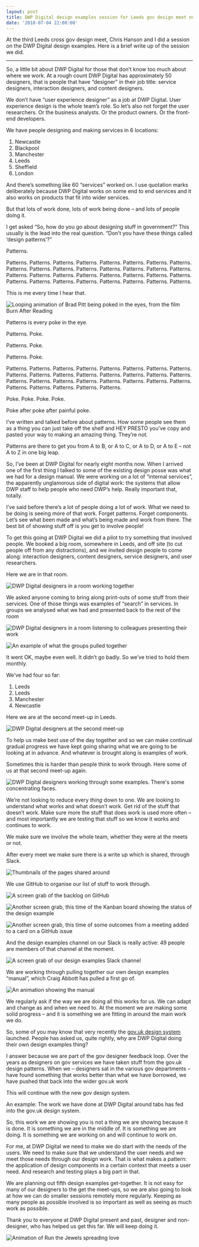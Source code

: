 ```yaml
---
layout: post
title: DWP Digital design examples session for Leeds gov design meet number 3
date: '2018-07-04 22:00:00'
---
```

At the third Leeds cross gov design meet, Chris Hanson and I did a session on the DWP Digital design examples. Here is a brief write up of the session we did.

---

So, a little bit about DWP Digital for those that don’t know too much about where we work. At a rough count DWP Digital has approximately 50 designers, that is people that have “designer” in their job title: service designers, interaction designers, and content designers.

We don’t have “user experience designer” as a job at DWP Digital. User experience design is the whole team’s role. So let’s also not forget the user researchers. Or the business analysts. Or the product owners. Or the front-end developers.

We have people designing and making services in 6 locations:

1. Newcastle
2. Blackpool
3. Manchester
4. Leeds
5. Sheffield
6. London

And there’s something like 60 “services” worked on. I use quotation marks deliberately because DWP Digital works on some end to end services and it also works on products that fit into wider services.

But that lots of work done, lots of work being done – and lots of people doing it.

I get asked “So, how do you go about designing stuff in government?” This usually is the lead into the real question. “Don’t you have these things called ‘design patterns’?”

Patterns.

Patterns. Patterns. Patterns. Patterns. Patterns. Patterns. Patterns. Patterns. Patterns. Patterns. Patterns. Patterns. Patterns. Patterns. Patterns. Patterns. Patterns. Patterns. Patterns. Patterns. Patterns. Patterns. Patterns. Patterns. Patterns. Patterns. Patterns. Patterns. Patterns. Patterns. Patterns. Patterns.

This is me every time I hear that.

![Looping animation of Brad Pitt being poked in the eyes, from the film Burn After Reading](/assets/brad.gif)

Patterns is every poke in the eye.

Patterns. Poke.

Patterns. Poke.

Patterns. Poke.

Patterns. Patterns. Patterns. Patterns. Patterns. Patterns. Patterns. Patterns. Patterns. Patterns. Patterns. Patterns. Patterns. Patterns. Patterns. Patterns. Patterns. Patterns. Patterns. Patterns. Patterns. Patterns. Patterns. Patterns. Patterns. Patterns. Patterns. Patterns. Patterns.

Poke. Poke. Poke. Poke.

Poke after poke after painful poke.

I’ve written and talked before about patterns. How some people see them as a thing you can just take off the shelf and HEY PRESTO you’ve copy and pasted your way to making an amazing thing. They’re not.

Patterns are there to get you from A to B, or A to C, or A to D, or A to E – not A to Z in one big leap.

So, I’ve been at DWP Digital for nearly eight months now. When I arrived one of the first thing I talked to some of the existing design posse was what we had for a design manual. We were working on a lot of “internal services”, the apparently unglamorous side of digital work: the systems that allow DWP staff to help people who need DWP’s help. Really important that, totally.

I’ve said before there’s a lot of people doing a lot of work. What we need to be doing is seeing more of that work. Forget patterns. Forget components. Let’s see what been made and what’s being made and work from there. The best bit of showing stuff off is you get to involve people!

To get this going at DWP Digital we did a pilot to try something that involved people. We booked a big room, somewhere in Leeds, and off site (to cut people off from any distractions), and we invited design people to come along: interaction designers, content designers, service designers, and user researchers.

Here we are in that room.

![DWP Digital designers in a room working together](/assets/dwp-design-examples-1-1.jpg)

We asked anyone coming to bring along print-outs of some stuff from their services. One of those things was examples of “search” in services. In groups we analysed what we had and presented back to the rest of the room

![DWP Digital designers in a room listening to colleagues presenting their work](/assets/dwp-design-examples-1-2.jpg)

![An example of what the groups pulled together](/assets/dwp-design-examples-1-3.jpg)

It went OK, maybe even well. It didn’t go badly. So we’ve tried to hold them monthly.

We’ve had four so far:

1. Leeds
2. Leeds
3. Manchester
4. Newcastle

Here we are at the second meet-up in Leeds.

![DWP Digital designers at the second meet-up](/assets/dwp-design-examples-1-4.jpg)

To help us make best use of the day together and so we can make continual gradual progress we have kept going sharing what we are going to be looking at in advance. And whatever is brought along is examples of work.

Sometimes this is harder than people think to work through. Here some of us at that second meet-up again.

![DWP Digital designers working through some examples. There's some concentrating faces.](/assets/dwp-design-examples-1-5.jpg)

We’re not looking to reduce every _thing_ down to one. We are looking to understand what works and what doesn’t work. Get rid of the stuff that doesn’t work. Make sure more the stuff that does work is used more often – and most importantly we are testing that stuff so we know it works and continues to work.

We make sure we involve the whole team, whether they were at the meets or not.

After every meet we make sure there is a write up which is shared, through Slack.

![Thumbnails of the pages shared around](/assets/dwp-design-examples-1-6.jpg)

We use GitHub to organise our list of stuff to work through.

![A screen grab of the backlog on GitHub](/assets/dwp-design-examples-1-7.jpg)

![Another screen grab, this time of the Kanban board showing the status of the design example](/assets/dwp-design-examples-1-8.jpg)

![Another screen grab, this time of some outcomes from a meeting added to a card on a GitHub issue](/assets/dwp-design-examples-1-9.jpg)

And the design examples channel on our Slack is really active: 49 people are members of that channel at the moment.

![A screen grab of our design examples Slack channel](/assets/dwp-design-examples-1-10.jpg)

We are working through pulling together our own design examples “manual”, which Craig Abbott has pulled a first go of.

![An animation showing the manual](/assets/dwp-design-examples-1-11.gif)

We regularly ask if the way we are doing all this works for us. We can adapt and change as and when we need to. At the moment we are making some solid progress – and it is something we are fitting in around the main work we do.

So, some of you may know that very recently the [gov.uk design system](https://design-system.service.gov.uk) launched. People has asked us, quite rightly, why are DWP Digital doing their own design examples thing?

I answer because we are part of the gov designer feedback loop. Over the years as designers on gov services we have taken stuff from the gov.uk design patterns. When we – designers sat in the various gov departments – have found something that works better than what we have borrowed, we have pushed that back into the wider gov.uk work

This will continue with the new gov design system.

An example: The work we have done at DWP Digital around tabs has fed into the gov.uk design system.

So, this work we are showing you is not a thing we are showing because it is done. It is something we are in the middle of. It is something we are doing. It is something we are working on and will continue to work on.

For me, at DWP Digital we need to make we do start with the needs of the users. We need to make sure that we understand the user needs and we meet those needs through our design work. That is what makes a pattern: the application of design components in a certain context that meets a user need. And research and testing plays a big part in that.

We are planning out fifth design examples get-together. It is not easy for many of our designers to the get the meet-ups, so we are also going to look at how we can do smaller sessions remotely more regularly. Keeping as many people as possible involved is so important as well as seeing as much work as possible.

Thank you to everyone at DWP Digital present and past, designer and non-designer, who has helped us get this far. We will keep doing it.

![Animation of Run the Jewels spreading love](/assets/rtj.gif)
